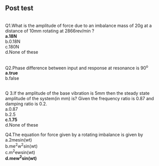 ## Post test
<br>
Q1.What is the amplitude of force due to an imbalance mass of 20g at a distance of 10mm rotating at 2866rev/min ?<br>
<b>a.18N</b><br>
b.0.18N<br>
c.180N<br>
d.None of these<br><br>

Q2.Phase difference between input and response at resonance is 90<sup>o</sup><br>
<b>a.true</b><br>
b.false<br><br>

Q 3.If the amplitude of the base vibration is 5mm then the steady state amplitude of the system(in mm) is? Given the frequency ratio is 0.87 and damping ratio is 0.2.<br>
a.0.87<br>
b.2.5<br>
<b>c.1.75</b><br>
d.None of these

Q4.The equation for force given by a rotating imbalance is given by<br>
a.2mesin(wt)<br>
b.me<sup>2</sup>w<sup>2</sup>sin(wt)<br>
c.m<sup>2</sup>ewsin(wt)<br>
<b>d.mew<sup>2</sup>sin(wt)</b><br><br>